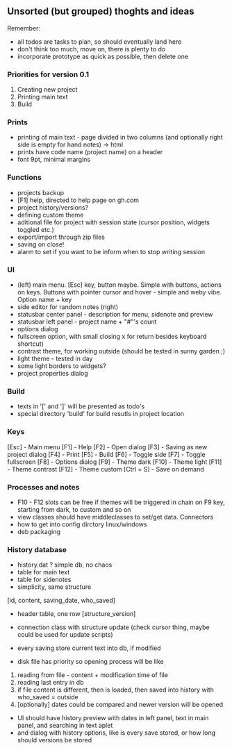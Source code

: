 ## Unsorted (but grouped) thoghts and ideas

Remember: 
- all todos are tasks to plan, so should eventually land here
- don't think too much, move on, there is plenty to do
- incorporate prototype as quick as possible, then delete one

### Priorities for version 0.1
1. Creating new project
2. Printing main text
3. Build

### Prints
- printing of main text - page divided in two columns (and optionally right side is empty for hand notes) -> html
- prints have code name (project name) on a header
- font 9pt, minimal margins

### Functions
- projects backup
- [F1] help, directed to help page on gh.com
- project history/versions?
- defining custom theme
- aditional file for project with session state (cursor position, widgets toggled etc.)
- export/import through zip files
- saving on close!
- alarm to set if you want to be inform when to stop writing session

### UI
- (left) main menu. [Esc] key, button maybe. Simple with buttons, actions on keys. Buttons with pointer cursor and hover - simple and weby vibe. Option name + key
- side editor for random notes (right)
- statusbar center panel - description for menu, sidenote and preview
- statusbar left panel - project name + "#"'s count
- options dialog
- fullscreen option, with small closing x for return besides keyboard shortcut)
- contrast theme, for working outside (should be tested in sunny garden ;)
- light theme - tested in day
- some light borders to widgets?
- project properties dialog

### Build
- texts in '[' and ']' will be presented as todo's
- special directory 'build' for build resutls in project location

### Keys
[Esc] - Main menu
[F1] - Help
[F2] - Open dialog
[F3] - Saving as new project dialog
[F4] - Print
[F5] - Build
[F6] - Toggle side
[F7] - Toggle fullscreen
[F8] - Options dialog
[F9] - Theme dark
[F10] - Theme light
[F11] - Theme contrast
[F12] - Theme custom
[Ctrl + S] - Save on demand

### Processes and notes
- F10 - F12 slots can be free if themes will be triggered in chain on F9 key, starting from dark, to custom and so on
- view classes should have middleclasses to set/get data. Connectors
- how to get into config dirctory linux/windows
- deb packaging

### History database
- history.dat ? simple db, no chaos
- table for main text
- table for sidenotes
- simplicity, same structure

[id, content, saving_date, who_saved]

- header table, one row
[structure_version]

- connection class with structure update (check cursor thing, maybe could be used for update scripts)
- every saving store current text into db, if modified
- disk file has priority so opening process will be like
1. reading from file - content + modification time of file
2. reading last entry in db
3. if file content is different, then is loaded, then saved into history with who_saved = outside
4. [optionally] dates could be compared and newer version will be opened

- UI should have history preview with dates in left panel, text in main panel, and searching in text aplet
- and dialog with history options, like is every save stored, or how long should versions be stored